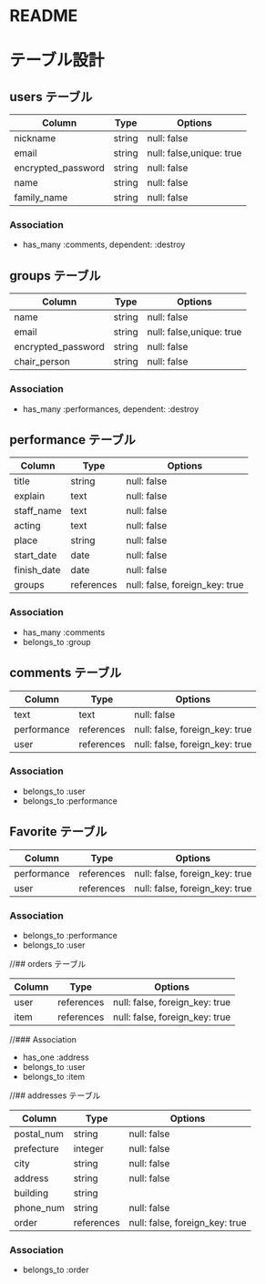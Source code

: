 # README
# テーブル設計

## users テーブル

| Column                | Type   | Options                      |
| --------              | ------ | -----------                  |
| nickname              | string | null: false                  |
| email                 | string | null: false,unique: true     |
| encrypted_password    | string | null: false                  |
| name                  | string | null: false                  |
| family_name           | string | null: false                  |



### Association

- has_many :comments, dependent: :destroy


## groups テーブル

| Column                | Type   | Options                      |
| --------              | ------ | -----------                  |
| name                  | string | null: false                  |
| email                 | string | null: false,unique: true     |
| encrypted_password    | string | null: false                  |
| chair_person          | string | null: false                  |



### Association
- has_many :performances, dependent: :destroy


## performance テーブル

| Column            | Type        | Options                            |
| --------          | ------      | -----------                        |
| title             | string      | null: false                        |
| explain           | text        | null: false                        |
| staff_name        | text        | null: false                        |
| acting            | text        | null: false                        |
| place             | string      | null: false                        |
| start_date        | date        | null: false                        |
| finish_date       | date        | null: false                        |
| groups            | references  | null: false, foreign_key: true     |


### Association

- has_many :comments 
- belongs_to :group


## comments テーブル

| Column         | Type        | Options                        |
| --------       | ------      | ---------                      |
| text           | text        | null: false                    |
| performance    | references  | null: false, foreign_key: true |
| user           | references  | null: false, foreign_key: true |

### Association

- belongs_to :user
- belongs_to :performance


## Favorite テーブル

| Column         | Type        | Options                        |
| --------       | ------      | -----------                    |
| performance    | references  | null: false, foreign_key: true |
| user           | references  | null: false, foreign_key: true |



### Association

- belongs_to :performance
- belongs_to :user



//## orders テーブル

| Column      | Type       | Options                        |
| ------      | ---------- | ------------------------------ |
| user        | references | null: false, foreign_key: true |
| item        | references | null: false, foreign_key: true |

//### Association

- has_one :address
- belongs_to :user
- belongs_to :item

//## addresses テーブル

| Column      | Type       | Options                        |
| -------     | ---------- | ------------------------------ |
| postal_num  | string     | null: false                    |
| prefecture  | integer    | null: false                    |
| city        | string     | null: false                    |
| address     | string     | null: false                    |
| building    | string     |                                |
| phone_num   | string     | null: false                    |
| order       | references | null: false, foreign_key: true |

### Association

- belongs_to :order



